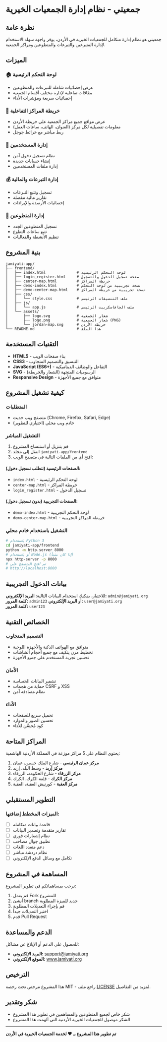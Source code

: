 # جمعيتي - نظام إدارة الجمعيات الخيرية
## نظرة عامة
جمعيتي هو نظام إدارة متكامل للجمعيات الخيرية في الأردن، يوفر واجهة سهلة الاستخدام لإدارة المتبرعين والتبرعات والمتطوعين ومراكز الجمعية.
## الميزات
### 🏠 لوحة التحكم الرئيسية
- عرض إحصائيات شاملة للتبرعات والمتطوعين
- بطاقات تفاعلية لإدارة مختلف أقسام الجمعية
- إحصائيات سريعة ومؤشرات الأداء
### 📍 خريطة المراكز التفاعلية
- عرض مواقع جميع مراكز الجمعية على خريطة الأردن
- معلومات تفصيلية لكل مركز (العنوان، الهاتف، ساعات العمل)
- ربط مباشر مع خرائط جوجل
### 👥 إدارة المستخدمين
- نظام تسجيل دخول آمن
- إنشاء حسابات جديدة
- إدارة ملفات المستخدمين
### 💰 إدارة التبرعات والمالية
- تسجيل وتتبع التبرعات
- تقارير مالية مفصلة
- إحصائيات الأرصدة والإيرادات
### 🤝 إدارة المتطوعين
- تسجيل المتطوعين الجدد
- تتبع ساعات التطوع
- تنظيم الأنشطة والفعاليات
## بنية المشروع
```
jamiyati-app/
├── frontend/
│   ├── index.html              # لوحة التحكم الرئيسية
│   ├── login_register.html     # صفحة تسجيل الدخول والتسجيل
│   ├── center-map.html         # خريطة المراكز
│   ├── demo-index.html         # نسخة تجريبية من لوحة التحكم
│   ├── demo-center-map.html    # نسخة تجريبية من خريطة المراكز
│   ├── css/
│   │   └── style.css           # ملف التنسيقات الرئيسي
│   ├── js/
│   │   └── app.js              # ملف الجافاسكريبت الرئيسي
│   └── assets/
│       ├── logo.svg            # شعار الجمعية
│       ├── logo.png            # شعار الجمعية (PNG)
│       └── jordan-map.svg      # خريطة الأردن
└── README.md                   # هذا الملف
```
## التقنيات المستخدمة
- **HTML5** - بناء صفحات الويب
- **CSS3** - التنسيق والتصميم المتجاوب
- **JavaScript (ES6+)** - التفاعل والوظائف الديناميكية
- **SVG** - الرسوميات المتجهة (الشعار والخريطة)
- **Responsive Design** - متوافق مع جميع الأجهزة
## كيفية تشغيل المشروع
### المتطلبات
- متصفح ويب حديث (Chrome, Firefox, Safari, Edge)
- خادم ويب محلي (اختياري للتطوير)
### التشغيل المباشر
1. قم بتنزيل أو استنساخ المشروع
2. انتقل إلى مجلد `jamiyati-app/frontend`
3. افتح أي من الملفات التالية في متصفح الويب:
#### الصفحات الرئيسية (تتطلب تسجيل دخول):
- `index.html` - لوحة التحكم الرئيسية
- `center-map.html` - خريطة المراكز
- `login_register.html` - تسجيل الدخول
#### الصفحات التجريبية (بدون تسجيل دخول):
- `demo-index.html` - لوحة التحكم التجريبية
- `demo-center-map.html` - خريطة المراكز التجريبية
### التشغيل باستخدام خادم محلي
```bash
# باستخدام Python 3
cd jamiyati-app/frontend
python -m http.server 8000
# أو باستخدام Node.js (إذا كان مثبتاً)
npx http-server -p 8000
# ثم افتح المتصفح على
# http://localhost:8000
```
## بيانات الدخول التجريبية
للاختبار، يمكنك استخدام البيانات التالية:
**البريد الإلكتروني:** `admin@jamiyati.org`  
**كلمة المرور:** `admin123`
أو
**البريد الإلكتروني:** `user@jamiyati.org`  
**كلمة المرور:** `user123`
## الخصائص التقنية
### التصميم المتجاوب
- متوافق مع الهواتف الذكية والأجهزة اللوحية
- تخطيط مرن يتكيف مع جميع أحجام الشاشات
- تحسين تجربة المستخدم على جميع الأجهزة
### الأمان
- تشفير البيانات الحساسة
- حماية من هجمات CSRF و XSS
- نظام مصادقة آمن
### الأداء
- تحميل سريع للصفحات
- تحسين الصور والموارد
- كود مُحسَّن للأداء
## المراكز المتاحة
يحتوي النظام على 5 مراكز موزعة في المملكة الأردنية الهاشمية:
1. **مركز عمان الرئيسي** - شارع الملك حسين، عمان
2. **مركز إربد** - وسط البلد، إربد  
3. **مركز الزرقاء** - شارع الحكومة، الزرقاء
4. **مركز الكرك** - قلعة الكرك، الكرك
5. **مركز العقبة** - كورنيش العقبة، العقبة
## التطوير المستقبلي
### الميزات المخطط إضافتها:
- [ ] قاعدة بيانات متكاملة
- [ ] تقارير متقدمة وتصدير البيانات
- [ ] نظام إشعارات فوري
- [ ] تطبيق جوال مصاحب
- [ ] دعم متعدد اللغات
- [ ] نظام دردشة مباشر
- [ ] تكامل مع وسائل الدفع الإلكتروني
## المساهمة في المشروع
نرحب بمساهماتكم في تطوير المشروع:
1. قم بعمل Fork للمشروع
2. أنشئ branch جديد للميزة المطلوبة
3. قم بإجراء التعديلات المطلوبة
4. اختبر التعديلات جيداً
5. قدم Pull Request
## الدعم والمساعدة
للحصول على الدعم أو الإبلاغ عن مشاكل:
- **البريد الإلكتروني:** support@jamiyati.org
- **الموقع الإلكتروني:** www.jamiyati.org
## الترخيص
هذا المشروع مرخص تحت رخصة MIT - راجع ملف [LICENSE](LICENSE) لمزيد من التفاصيل.
## شكر وتقدير
- شكر خاص لجميع المتطوعين والمساهمين في تطوير هذا المشروع
- الشكر موصول للجمعيات الخيرية الأردنية التي ألهمت هذا المشروع
---
**تم تطوير هذا المشروع بـ ❤️ لخدمة الجمعيات الخيرية في الأردن**